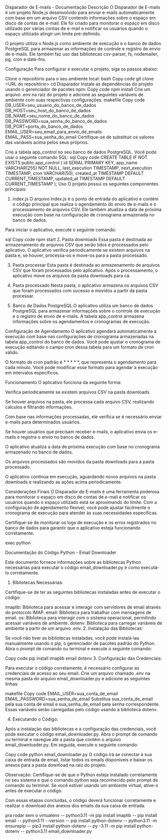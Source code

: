 Disparador de E-mails - Documentação
Descrição
O Disparador de E-mails é um projeto Node.js desenvolvido para enviar e-mails automaticamente com base em um arquivo CSV contendo informações sobre o espaço em disco de contas de e-mail. Ele foi criado para monitorar o espaço em disco utilizado por várias contas de e-mail e notificar os usuários quando o espaço utilizado atingir um limite pré-definido.

O projeto utiliza o Node.js como ambiente de execução e o banco de dados PostgreSQL para armazenar as informações de controle e registro de envio de e-mails. Ele também faz uso das bibliotecas csv-parser, fs, nodemailer, pg, cron e date-fns.

Configuração
Para configurar e executar o projeto, siga os passos abaixo:

Clone o repositório para o seu ambiente local:
bash
Copy code
git clone <URL do repositório>
cd Disparador
Instale as dependências do projeto usando o gerenciador de pacotes npm:
Copy code
npm install
Crie um arquivo .env na raiz do projeto e adicione as seguintes variáveis de ambiente com suas respectivas configurações:
makefile
Copy code
DB_USER=seu_usuario_do_banco_de_dados
DB_HOST=seu_host_do_banco_de_dados
DB_NAME=seu_nome_do_banco_de_dados
DB_PASSWORD=sua_senha_do_banco_de_dados
DB_PORT=porta_do_banco_de_dados
EMAIL_USER=seu_email_para_envio_de_emails
EMAIL_PASS=sua_senha_do_email
Certifique-se de substituir os valores das variáveis acima pelos seus próprios.

Crie a tabela app_control no seu banco de dados PostgreSQL. Você pode usar o seguinte comando SQL:
sql
Copy code
CREATE TABLE IF NOT EXISTS public.app_control (
  id SERIAL PRIMARY KEY,
  app_name VARCHAR(255) NOT NULL,
  last_execution TIMESTAMP,
  next_execution TIMESTAMP,
  cron VARCHAR(50),
  created_at TIMESTAMP DEFAULT CURRENT_TIMESTAMP,
  updated_at TIMESTAMP DEFAULT CURRENT_TIMESTAMP
);
Uso
O projeto possui os seguintes componentes principais:

1. index.js
O arquivo index.js é o ponto de entrada do aplicativo e contém o código principal que realiza o agendamento do envio de e-mails e o processamento de arquivos CSV. Ele também atualiza a data de próxima execução com base na configuração de cronograma armazenada no banco de dados.

Para iniciar o aplicativo, execute o seguinte comando:

sql
Copy code
npm start
2. Pasta downloads
Essa pasta é destinada ao armazenamento de arquivos CSV que serão lidos e processados pelo aplicativo. O aplicativo verifica periodicamente se existem arquivos na pasta e, se houver, processa-os e move-os para a pasta processado.

3. Pasta processar
Esta pasta é destinada ao armazenamento de arquivos CSV que foram processados pelo aplicativo. Após o processamento, o aplicativo move os arquivos da pasta downloads para cá.

4. Pasta processado
Nesta pasta, o aplicativo armazena os arquivos CSV que foram processados com sucesso e movidos a partir da pasta processar.

5. Banco de Dados PostgreSQL
O aplicativo utiliza um banco de dados PostgreSQL para armazenar informações sobre o controle de execução e o registro de envio de e-mails. A tabela app_control armazena informações sobre os agendamentos e cronogramas de execução.

Configuração de Agendamento
O aplicativo agendará automaticamente a execução com base nas configurações de cronograma armazenadas na tabela app_control do banco de dados. Você pode ajustar o cronograma de execução editando o campo cron dessa tabela para um formato de cron válido.

O formato de cron padrão é * * * * *, que representa o agendamento para cada minuto. Você pode modificar esse formato para agendar a execução em intervalos específicos.

Funcionamento
O aplicativo funciona da seguinte forma:

Verifica periodicamente se existem arquivos CSV na pasta downloads.

Se houver arquivos na pasta, ele processa cada arquivo CSV, realizando cálculos e filtrando informações.

Com base nas informações processadas, ele verifica se é necessário enviar e-mails para determinados usuários.

Se houver usuários que precisam receber e-mails, o aplicativo envia os e-mails e registra o envio no banco de dados.

O aplicativo atualiza a data de próxima execução com base no cronograma armazenado no banco de dados.

Os arquivos processados são movidos da pasta downloads para a pasta processado.

O aplicativo continua em execução, aguardando novos arquivos na pasta downloads e realizando as ações acima periodicamente.

Considerações Finais
O Disparador de E-mails é uma ferramenta poderosa para monitorar o espaço em disco de contas de e-mail e notificar os usuários quando o espaço utilizado está se aproximando do limite. Com a configuração de agendamento flexível, você pode ajustar facilmente o cronograma de execução para atender às suas necessidades específicas.

Certifique-se de monitorar os logs de execução e os erros registrados no banco de dados para garantir que o aplicativo esteja funcionando corretamente.



exec python

Documentação do Código Python - Email Downloader

Este documento fornece informações sobre as bibliotecas Python necessárias para executar o código email_downloader.py e como executá-lo corretamente.

1. Bibliotecas Necessárias:

Certifique-se de ter as seguintes bibliotecas instaladas antes de executar o código:

imaplib: Biblioteca para acessar e interagir com servidores de email através do protocolo IMAP.
email: Biblioteca para trabalhar com mensagens de email.
os: Biblioteca para interagir com o sistema operacional, permitindo acessar variáveis de ambiente.
dotenv: Biblioteca para carregar variáveis de ambiente a partir de um arquivo .env.
2. Instalação das Bibliotecas:

Se você não tiver as bibliotecas instaladas, você pode instalá-las manualmente usando o pip, o gerenciador de pacotes padrão do Python. Abra o prompt de comando ou terminal e execute o seguinte comando:

Copy code
pip install imaplib email dotenv
3. Configuração das Credenciais:

Para executar o código corretamente, é necessário configurar as credenciais de acesso ao seu email. Crie um arquivo chamado .env na mesma pasta do arquivo email_downloader.py e adicione as seguintes linhas:

makefile
Copy code
EMAIL_USER=sua_conta_de_email
EMAIL_PASSWORD=sua_senha_de_email
Substitua sua_conta_de_email pela sua conta de email e sua_senha_de_email pela senha correspondente. Essas variáveis serão carregadas pelo código usando a biblioteca dotenv.

4. Executando o Código:

Após a instalação das bibliotecas e a configuração das credenciais, você pode executar o código email_downloader.py. Abra o prompt de comando ou terminal e navegue até a pasta que contém o arquivo email_downloader.py. Em seguida, execute o seguinte comando:

Copy code
python email_downloader.py
O código irá se conectar à sua caixa de entrada de email, listar todos os emails disponíveis e baixar os anexos para a pasta download na raiz do projeto.

Observação: Certifique-se de que o Python esteja instalado corretamente no seu sistema e que o comando python seja reconhecido pelo prompt de comando ou terminal. Se você estiver usando um ambiente virtual, ative-o antes de executar o código.

Com essas etapas concluídas, o código deverá funcionar corretamente e realizar o download dos anexos dos emails da sua caixa de entrada.

pra rodar sem o virtualenv
-- python3.11 -m pip install imaplib
-- pip install email
-- python3.11 --version
-- pip install python-dotenv
-- python3.11 -m ensurepip 
-- pip3 install python-dotenv 
-- py -3.11 -m pip install python-dotenv
-- python3.11 email_downloader.py 
